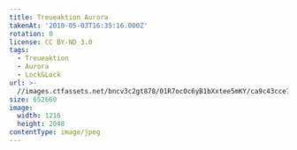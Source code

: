 ```yaml
---
title: Treueaktion Aurora
takenAt: '2010-05-03T16:35:16.000Z'
rotation: 0
license: CC BY-ND 3.0
tags:
  - Treueaktion
  - Aurora
  - Lock&Lock
url: >-
  //images.ctfassets.net/bncv3c2gt878/01R7ocOc6yB1bXxtee5mKY/ca9c43cce766dbb59e72f034cd4d3d53/treueaktion-aurora_4575441982_o
size: 652660
image:
  width: 1216
  height: 2048
contentType: image/jpeg
---
```



